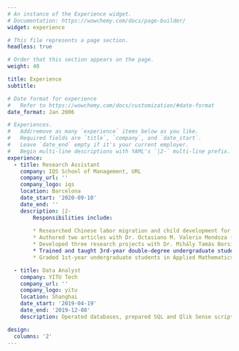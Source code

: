 ```yaml
---
# An instance of the Experience widget.
# Documentation: https://wowchemy.com/docs/page-builder/
widget: experience

# This file represents a page section.
headless: true

# Order that this section appears on the page.
weight: 40

title: Experience
subtitle:

# Date format for experience
#   Refer to https://wowchemy.com/docs/customization/#date-format
date_format: Jan 2006

# Experiences.
#   Add/remove as many `experience` items below as you like.
#   Required fields are `title`, `company`, and `date_start`.
#   Leave `date_end` empty if it's your current employer.
#   Begin multi-line descriptions with YAML's `|2-` multi-line prefix.
experience:
  - title: Research Assistant
    company: IQS School of Management, URL
    company_url: ''
    company_logo: iqs
    location: Barcelona
    date_start: '2020-09-10'
    date_end: ''
    description: |2-
        Responsibilities include:
        
        * Researched Chinese labor migration and child development for the Horizon 2020 CHINEQUALJUSTICE project.
        * Authored two articles with Dr. Octasiano M. Valerio Mendoza (URL) and Dr. Flavio Comim (URL & U. of Cambridge).
        * Developed three research projects with Dr. Mihály Tamás Borsi (URL), Dr. Simiao Chen (Heidelberg U.), and Dr. Jack W. Hou (California State U.), respectively.
        * Trained and taught 3rd-year double-degree undergraduate students in Econometrics and Forecasting [Demo: teaching recording](https://drive.google.com/file/d/1qSREHCQwwsrL2SCAnHrtJpTaT-Q2xwGG/view?usp=sharing).
        * Graded 1st-year undergraduate students in Applied Mathematics and proctored their exams.

  - title: Data Analyst
    company: YITU Tech
    company_url: ''
    company_logo: yitu
    location: Shanghai
    date_start: '2019-04-19'
    date_end: '2019-12-08'
    description: Operated databases, prepared SQL and Qlik Sense scripts for business analyses, visualized data with interactive dashboards, wrote weekly reports and assisted in product development, etc.

design:
  columns: '2'
---
```

